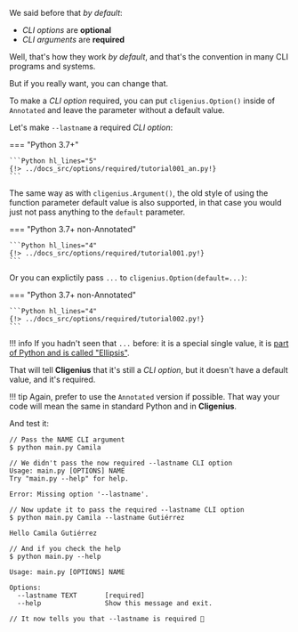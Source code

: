 We said before that *by default*:

* *CLI options* are **optional**
* *CLI arguments* are **required**

Well, that's how they work *by default*, and that's the convention in many CLI programs and systems.

But if you really want, you can change that.

To make a *CLI option* required, you can put `cligenius.Option()` inside of `Annotated` and leave the parameter without a default value.

Let's make `--lastname` a required *CLI option*:

=== "Python 3.7+"

    ```Python hl_lines="5"
    {!> ../docs_src/options/required/tutorial001_an.py!}
    ```

The same way as with `cligenius.Argument()`, the old style of using the function parameter default value is also supported, in that case you would just not pass anything to the `default` parameter.

=== "Python 3.7+ non-Annotated"

    ```Python hl_lines="4"
    {!> ../docs_src/options/required/tutorial001.py!}
    ```

Or you can explictily pass `...` to `cligenius.Option(default=...)`:

=== "Python 3.7+ non-Annotated"

    ```Python hl_lines="4"
    {!> ../docs_src/options/required/tutorial002.py!}
    ```

!!! info
    If you hadn't seen that `...` before: it is a special single value, it is <a href="https://docs.python.org/3/library/constants.html#Ellipsis" class="external-link" target="_blank">part of Python and is called "Ellipsis"</a>.

That will tell **Cligenius** that it's still a *CLI option*, but it doesn't have a default value, and it's required.

!!! tip
    Again, prefer to use the `Annotated` version if possible. That way your code will mean the same in standard Python and in **Cligenius**.

And test it:

<div class="termy">

```console
// Pass the NAME CLI argument
$ python main.py Camila

// We didn't pass the now required --lastname CLI option
Usage: main.py [OPTIONS] NAME
Try "main.py --help" for help.

Error: Missing option '--lastname'.

// Now update it to pass the required --lastname CLI option
$ python main.py Camila --lastname Gutiérrez

Hello Camila Gutiérrez

// And if you check the help
$ python main.py --help

Usage: main.py [OPTIONS] NAME

Options:
  --lastname TEXT       [required]
  --help                Show this message and exit.

// It now tells you that --lastname is required 🎉
```

</div>
